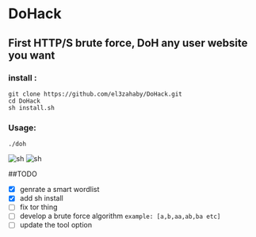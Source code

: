 # DoHack
First HTTP/S brute force, DoH any user website you want
-----

<!-- ### requirements:
```
sudo apt-get install tor
pip install --upgrade -r requirements.txt
``` -->

### install :
```
git clone https://github.com/el3zahaby/DoHack.git
cd DoHack
sh install.sh
```

### Usage:
```
./doh
```
![sh](https://github.com/el3zahaby/DoHack/blob/master/intro0.png)
![sh](https://github.com/el3zahaby/DoHack/blob/master/intro.png)

##TODO

- [x] genrate a smart wordlist
- [x] add sh install
- [ ] fix tor thing
- [ ] develop a brute force algorithm `example: [a,b,aa,ab,ba etc]`
- [ ] update the tool option
